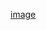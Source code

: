 [image](https://github.com/ocean-shadow/MarkdownPhotos/blob/master/%E5%BE%AE%E4%BF%A1%E5%9B%BE%E7%89%87_20191014152349.jpg)

